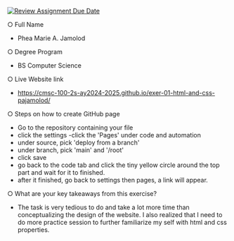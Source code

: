 [![Review Assignment Due Date](https://classroom.github.com/assets/deadline-readme-button-22041afd0340ce965d47ae6ef1cefeee28c7c493a6346c4f15d667ab976d596c.svg)](https://classroom.github.com/a/khVSkjrs)

○ Full Name
- Phea Marie A. Jamolod

○ Degree Program
- BS Computer Science

○ Live Website link
- https://cmsc-100-2s-ay2024-2025.github.io/exer-01-html-and-css-pajamolod/

○ Steps on how to create GitHub page
- Go to the repository containing your file
- click the settings
-click the 'Pages' under code and automation
- under source, pick 'deploy from a branch' 
- under branch, pick 'main' and '/root'
- click save
- go back to the code tab and click the tiny yellow circle around the top part and wait for it to finished.
- after it finished, go back to settings then pages, a link will appear.

○ What are your key takeaways from this exercise?
- The task is very tedious to do and take a lot more time than conceptualizing the design of the website. I also realized that I need to do more practice session to further familiarize my self with html and css properties.